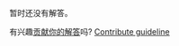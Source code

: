 
暂时还没有解答。

有兴趣[贡献你的解答](https://github.com/BFEdev/BFE.dev-solutions/blob/main/quiz/async_zh.md)吗? [Contribute guideline](https://github.com/BFEdev/BFE.dev-solutions#how-to-contribute)
